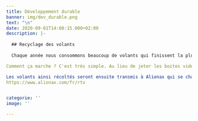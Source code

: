 ```yaml
---
title: Développement durable
banner: img/dev_durable.png
text: "\n"
date: 2020-09-01T14:08:15.000+02:00
description: |-
  
  ## Recyclage des volants
  
  Chaque année nous consommons beaucoup de volants qui finissent la plupart du temps à la poubelle. Dans une démarche eco-responsable nous avons décidé de mettre en place le recyclage des volants en participant à l'opération Ramasse ton Volant lancée par Alionax.

Comment ça marche ? C'est très simple. Au lieu de jeter les boites vides et les volants usagés à la poubelle, nous les récupérons et les stockons dans un carton dédié (déjà en place à Maréchal). Tous les volants sont concernés (plumes, hybrides, plastiques), l'idéal étant de trier les volants par types en les replaçant dans leur boite d'origine.

Les volants ainsi récoltés seront ensuite transmis à Alionax qui se charge du recyclage. Pour plus d’informations je vous invite à consulter leur site:
https://www.alionax.com/fr/rtv


categorie: ''
image: ''

---
```


